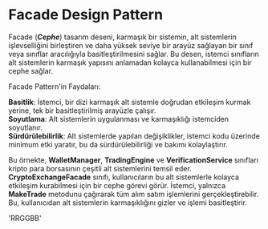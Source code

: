 ﻿# Facade Design Pattern

Facade (***Cephe***) tasarım deseni, karmaşık bir sistemin, alt sistemlerin işlevselliğini birleştiren ve daha yüksek seviye bir arayüz sağlayan bir sınıf veya sınıflar aracılığıyla basitleştirilmesini sağlar. Bu desen, istemci sınıfların alt sistemlerin karmaşık yapısını anlamadan kolayca kullanabilmesi için bir cephe sağlar.

Facade Pattern'in Faydaları:

**Basitlik**: İstemci, bir dizi karmaşık alt sistemle doğrudan etkileşim kurmak yerine, tek bir basitleştirilmiş arayüzle çalışır.<br>
**Soyutlama**: Alt sistemlerin uygulanması ve karmaşıklığı istemciden soyutlanır.<br>
**Sürdürülebilirlik**: Alt sistemlerde yapılan değişiklikler, istemci kodu üzerinde minimum etki yaratır, bu da sürdürülebilirliği ve bakımı kolaylaştırır.<br>

Bu örnekte, **WalletManager**, **TradingEngine** ve **VerificationService** sınıfları kripto para borsasının çeşitli alt sistemlerini temsil eder. **CryptoExchangeFacade** sınıfı, kullanıcıların bu alt sistemlerle kolayca etkileşim kurabilmesi için bir cephe görevi görür. İstemci, yalnızca **MakeTrade** metodunu çağırarak tüm alım satım işlemlerini gerçekleştirebilir. Bu, kullanıcıdan alt sistemlerin karmaşıklığını gizler ve işlemi basitleştirir.

'RRGGBB'